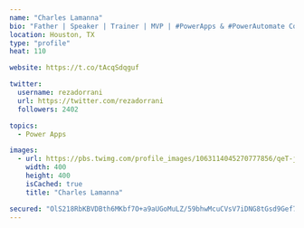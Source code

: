 ```yaml
---
name: "Charles Lamanna"
bio: "Father | Speaker | Trainer | MVP | #PowerApps & #PowerAutomate Community Super User | YouTuber Right-pointing triangle http://youtube.com/c/rezadorrani | Learn - Share - Clockwise rightwards and leftwards open circle arrows"
location: Houston, TX
type: "profile"
heat: 110

website: https://t.co/tAcqSdqguf

twitter:
  username: rezadorrani
  url: https://twitter.com/rezadorrani
  followers: 2402

topics:
  - Power Apps

images:
  - url: https://pbs.twimg.com/profile_images/1063114045270777856/qeT-jpWr_400x400.jpg
    width: 400
    height: 400
    isCached: true
    title: "Charles Lamanna"

secured: "OlS218RbKBVDBth6MKbf7O+a9aUGoMuLZ/59bhwMcuCVsV7iDNG8tGsd9Gef7SODd0RQOe1TK3wYqjo3ft0J4oOulp5XpNFppT9oAYKn2qSPecVaPeLx5ctsYJhmdKO1De9jA234lq/r91qzpuP6cvkR7GG+rW2LIPpWgyWpj+9n4OZofjR/HkCBC8sfn/Fa8bCSEtRxYdscg7aZUQ1l2Ov5igBRG1D77/yO+TT8PN/hrmzT/+29HfttfjtsOrgJWOtf92r3DaYUWxRrNxX/BKNlN/Y7AaejowBsJ1wna/0DfbzV77K0nUmzuQ7AzKp3K0B58lvDGMM2+tj3CbqDvMzRBUCD334gRIl3seeLHgbfxaIfej0Gh3gFJj/dEDDDLc/76PJAPQMxJK2YtM8IfQ==;ZUrLBs+dpki87Rj7CXYSwg=="
---
```


